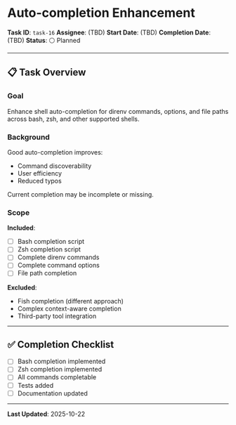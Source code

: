 # Auto-completion Enhancement

**Task ID**: `task-16`
**Assignee**: (TBD)
**Start Date**: (TBD)
**Completion Date**: (TBD)
**Status**: ⚪ Planned

---

## 📋 Task Overview

### Goal
Enhance shell auto-completion for direnv commands, options, and file paths across bash, zsh, and other supported shells.

### Background
Good auto-completion improves:
- Command discoverability
- User efficiency
- Reduced typos

Current completion may be incomplete or missing.

### Scope
**Included**:
- [ ] Bash completion script
- [ ] Zsh completion script
- [ ] Complete direnv commands
- [ ] Complete command options
- [ ] File path completion

**Excluded**:
- Fish completion (different approach)
- Complex context-aware completion
- Third-party tool integration

---

## ✅ Completion Checklist

- [ ] Bash completion implemented
- [ ] Zsh completion implemented
- [ ] All commands completable
- [ ] Tests added
- [ ] Documentation updated

---

**Last Updated**: 2025-10-22
